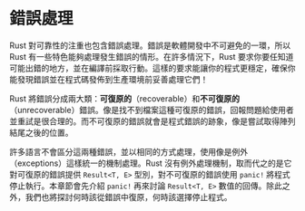 # 錯誤處理

Rust 對可靠性的注重也包含錯誤處理。錯誤是軟體開發中不可避免的一環，所以 Rust 有一些特色能夠處理發生錯誤的情形。在許多情況下，Rust 要求你要任知道可能出錯的地方，並在編譯前採取行動。這樣的要求能讓你的程式更穩定，確保你能發現錯誤並在程式碼發佈到生產環境前妥善處理它們！

Rust 將錯誤分成兩大類：**可復原的**（recoverable）和**不可復原的**（unrecoverable）錯誤。像是找不到檔案這種可復原的錯誤，回報問題給使用者並重試是很合理的。而不可復原的錯誤就會是程式錯誤的跡象，像是嘗試取得陣列結尾之後的位置。

許多語言不會區分這兩種錯誤，並以相同的方式處理，使用像是例外（exceptions）這樣統一的機制處理。Rust 沒有例外處理機制，取而代之的是它對可復原的錯誤提供 `Result<T, E>` 型別，對不可復原的錯誤使用 `panic!` 將程式停止執行。本章節會先介紹 `panic!` 再來討論 `Result<T, E>` 數值的回傳。除此之外，我們也將探討何時該從錯誤中復原，何時該選擇停止程式。
